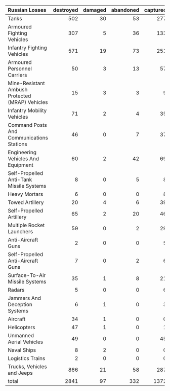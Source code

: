 | Russian Losses                                   |   destroyed |   damaged |   abandoned |   captured |   total |
|:-------------------------------------------------|------------:|----------:|------------:|-----------:|--------:|
| Tanks                                            |         502 |        30 |          53 |        277 |     862 |
| Armoured Fighting Vehicles                       |         307 |         5 |          36 |        133 |     481 |
| Infantry Fighting Vehicles                       |         571 |        19 |          73 |        251 |     914 |
| Armoured Personnel Carriers                      |          50 |         3 |          13 |         57 |     123 |
| Mine-Resistant Ambush Protected  (MRAP) Vehicles |          15 |         3 |           3 |          9 |      30 |
| Infantry Mobility Vehicles                       |          71 |         2 |           4 |         35 |     112 |
| Command Posts And Communications Stations        |          46 |         0 |           7 |         37 |      90 |
| Engineering Vehicles And Equipment               |          60 |         2 |          42 |         69 |     173 |
| Self-Propelled Anti-Tank Missile Systems         |           8 |         0 |           5 |          8 |      21 |
| Heavy Mortars                                    |           6 |         0 |           0 |          8 |      14 |
| Towed Artillery                                  |          20 |         4 |           6 |         39 |      69 |
| Self-Propelled Artillery                         |          65 |         2 |          20 |         46 |     133 |
| Multiple Rocket Launchers                        |          59 |         0 |           2 |         29 |      90 |
| Anti-Aircraft Guns                               |           2 |         0 |           0 |          5 |       7 |
| Self-Propelled Anti-Aircraft Guns                |           7 |         0 |           2 |          6 |      15 |
| Surface-To-Air Missile Systems                   |          35 |         1 |           8 |         21 |      65 |
| Radars                                           |           5 |         0 |           0 |          6 |      11 |
| Jammers And Deception Systems                    |           6 |         1 |           0 |          3 |      10 |
| Aircraft                                         |          34 |         1 |           0 |          0 |      35 |
| Helicopters                                      |          47 |         1 |           0 |          1 |      49 |
| Unmanned Aerial Vehicles                         |          49 |         0 |           0 |         45 |      94 |
| Naval Ships                                      |           8 |         2 |           0 |          0 |      10 |
| Logistics Trains                                 |           2 |         0 |           0 |          0 |       2 |
| Trucks, Vehicles and Jeeps                       |         866 |        21 |          58 |        287 |    1232 |
| total                                            |        2841 |        97 |         332 |       1372 |    4642 |